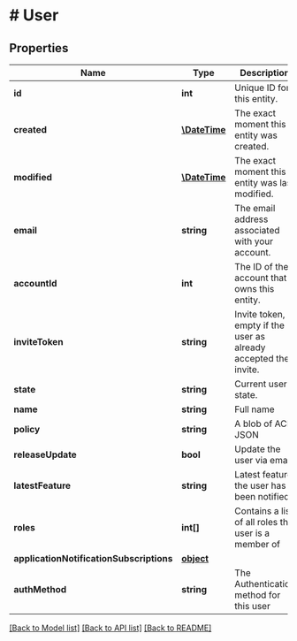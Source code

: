 # # User

## Properties

Name | Type | Description | Notes
------------ | ------------- | ------------- | -------------
**id** | **int** | Unique ID for this entity. | 
**created** | [**\DateTime**](\DateTime.md) | The exact moment this entity was created. | 
**modified** | [**\DateTime**](\DateTime.md) | The exact moment this entity was last modified. | 
**email** | **string** | The email address associated with your account. | 
**accountId** | **int** | The ID of the account that owns this entity. | 
**inviteToken** | **string** | Invite token, empty if the user as already accepted their invite. | 
**state** | **string** | Current user state. | 
**name** | **string** | Full name | 
**policy** | **string** | A blob of ACL JSON | 
**releaseUpdate** | **bool** | Update the user via email | 
**latestFeature** | **string** | Latest feature the user has been notified. | [optional] 
**roles** | **int[]** | Contains a list of all roles the user is a member of | [optional] 
**applicationNotificationSubscriptions** | [**object**](.md) |  | [optional] 
**authMethod** | **string** | The Authentication method for this user | [optional] 

[[Back to Model list]](../../README.md#documentation-for-models) [[Back to API list]](../../README.md#documentation-for-api-endpoints) [[Back to README]](../../README.md)


